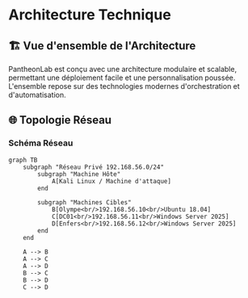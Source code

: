# Architecture Technique

## 🏗️ Vue d'ensemble de l'Architecture

PantheonLab est conçu avec une architecture modulaire et scalable, permettant une déploiement facile et une personnalisation poussée. L'ensemble repose sur des technologies modernes d'orchestration et d'automatisation.

## 🌐 Topologie Réseau

### Schéma Réseau

```mermaid
graph TB
    subgraph "Réseau Privé 192.168.56.0/24"
        subgraph "Machine Hôte"
            A[Kali Linux / Machine d'attaque]
        end
        
        subgraph "Machines Cibles"
            B[Olympe<br/>192.168.56.10<br/>Ubuntu 18.04]
            C[DC01<br/>192.168.56.11<br/>Windows Server 2025]
            D[Enfers<br/>192.168.56.12<br/>Windows Server 2025]
        end
    end
    
    A --> B
    A --> C
    A --> D
    B --> C
    B --> D
    C --> D
```

